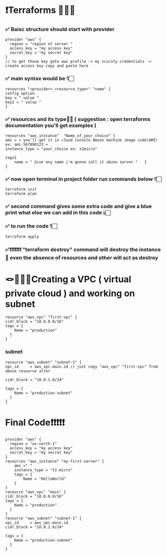 # ❗️Terraforms 👨🏻‍💻
### ✅ Baisc structure should start with provider 
    provider "aws" {
      region = "region of server "
      access_key = "my access key"
      secret_key = "my secret key"
    }
    // to get those key goto aws profile -> my scurity credentials -> create access key copy and paste here
### ✅ main syntax would be 👇🏻
    resources "<provider>_<resource_type>" "name" {
    config option 
    key = " value "
    key2 = " value "
    }
### ✅ resources and its type💁🏻  ( suggestion : open terraforms documentation you'll get examples )
    resources "aws_instance"  "Name_of_your_choice" {
    ami = < you'll get it in cloud console Amzon machine image code(AMI) ex: ami-567890123 >
    instance_type = "your_choice ex: t2micro"
    
    tags{ 
        name = " Give any name i'm gonna call it ubunu server "   }
    }
### ✅ now open terminal in project folder run commands below 👇🏻
    terraform init
    terraform plan  
### ✅ second command gives some extra code and give a blue print what else we can add in this code 👆🏻
### ✅ to run the code 👇🏻
    terraform apply
### ✅❗️❗️❗️❗️❗️❗️❗️ "terraform destroy" command will destroy the instance 🔪 even the absence of resources and other will act as destroy




# 🪢👨🏻‍💻Creating a VPC ( virtual private cloud ) and working on subnet
    resource "aws_vpc" "first-vpc" {
    cidr_block = "10.0.0.0/16"
    tags = {
        Name = "production"
      }
    }


### subnet
    resource "aws_subnet" "subnet-1" {
    vpc_id     = aws_vpc.main.id // just copy "aws_vpc" "first-vpc" from above resource alter

    cidr_block = "10.0.1.0/24"

    tags = {
        Name = "production-subnet"
      }
    }














# Final Code❗️❗️❗️❗️❗️
    provider "aws" {
      region = "us-north-1"
      access_key = "my access key"
      secret_key = "my secret key"
    }
    resources "aws_instance" "my-first-server" {
        ami =" "
        instance_type = "t2.micro"
        tags = {
            Name = "HelloWorld"
        }
    }
    resource "aws_vpc" "main" {
    cidr_block = "10.0.0.0/16"
    tags = {
        Name = "production"
      }
    }
    resource "aws_subnet" "subnet-1" {
    vpc_id     = aws_vpc.main.id
    cidr_block = "10.0.1.0/24"

    tags = {
        Name = "production-subnet"
      }
    }















